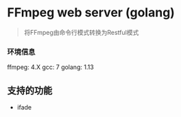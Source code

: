 # FFmpeg web server (golang)
> 将FFmpeg由命令行模式转换为Restful模式

### 环境信息

ffmpeg: 4.X
gcc: 7
golang: 1.13

## 支持的功能

* ifade